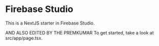 # Firebase Studio

This is a NextJS starter in Firebase Studio.


AND ALSO EDITED BY THE PREMKUMAR
To get started, take a look at src/app/page.tsx.
